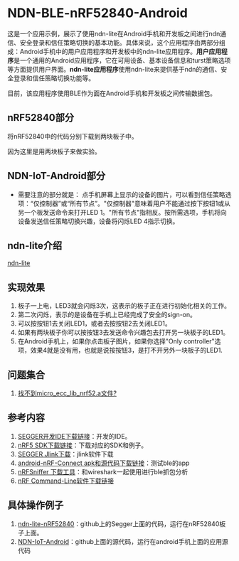 # NDN-BLE-nRF52840-Android

这是一个应用示例，展示了使用ndn-lite在Android手机和开发板之间进行ndn通信、安全登录和信任策略切换的基本功能。具体来说，这个应用程序由两部分组成：Android手机中的用户应用程序和开发板中的ndn-lite应用程序。**用户应用程序**是一个通用的Android应用程序，它在可用设备、基本设备信息和turst策略选项等方面提供用户界面。**ndn-lite应用程序**使用ndn-lite来提供基于ndn的通信、安全登录和信任策略切换功能等。

目前，该应用程序使用BLE作为面在Android手机和开发板之间传输数据包。

## nRF52840部分

将nRF52840中的代码分别下载到两块板子中。

因为这里是用两块板子来做实验。

## NDN-IoT-Android部分

* 需要注意的部分就是：
点手机屏幕上显示的设备的图片，可以看到信任策略选项：“仅控制器”或“所有节点”。"仅控制器"意味着用户不能通过按下按钮1或从另一个板发送命令来打开LED 1。"所有节点"指相反。按所需选项，手机将向设备发送信任策略切换兴趣，设备将闪烁LED 4指示切换。

## ndn-lite介绍

[ndn-lite](https://github.com/ZoharAndroid/ndn-ble/blob/master/ndn-lite%E4%BB%8B%E7%BB%8D.md)

## 实现效果

1. 板子一上电，LED3就会闪烁3次，这表示的板子正在进行初始化相关的工作。
2. 第二次闪烁，表示的是设备在手机上已经完成了安全的sign-on。
3. 可以按按钮1去关闭LED1，或者去按按钮2去关闭LED1。
4. 如果有两块板子你可以按按钮3去发送命令兴趣包去打开另一块板子的LED1。
5. 在Android手机上，如果你点击板子图片，如果你选择"Only controller"选项，效果4就是没有用，也就是说按按钮3，是打不开另外一块板子的LED1.


## 问题集合

1. [找不到micro_ecc_lib_nrf52.a文件?]()


## 参考内容

1. [SEGGER开发IDE下载链接](https://www.segger.com/downloads/embedded-studio)：开发的IDE。
2. [nRF5 SDK下载链接](https://developer.nordicsemi.com/)：下载对应的SDK和例子。
3. [SEGGER Jlink下载](https://www.segger.com/downloads/jlink/)：jlink软件下载
4. [android-nRF-Connect apk和源代码下载链接](https://github.com/NordicSemiconductor/Android-nRF-Connect/releases)：测试ble的app
5. [nRFSniffer 下载工具](https://www.nordicsemi.com/Software-and-Tools/Development-Tools/nRF-Sniffer/Download#infotabs)：和wireshark一起使用进行ble抓包分析
6. [nRF Command-Line软件下载链接](https://www.nordicsemi.com/Software-and-Tools/Development-Tools/nRF5-Command-Line-Tools/Download#infotabs)

## 具体操作例子
1. [ndn-lite-nRF52840](https://github.com/gujianxiao/ndn-lite-application-for-nRF52840-BLE_version)：github上的Segger上面的代码，运行在nRF52840板子上面。
2. [NDN-IoT-Android](https://github.com/gujianxiao/NDN-IoT-Android)：github上面的源代码，运行在android手机上面的应用源代码